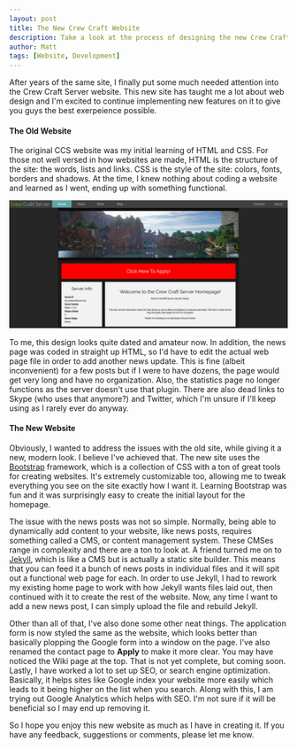 ```yaml
---
layout: post
title: The New Crew Craft Website
description: Take a look at the process of designing the new Crew Craft Server website. Compare the flaws of the old site to the solutions of the new one and how it was achieved.
author: Matt
tags: [Website, Development]
---
```

After years of the same site, I finally put some much needed attention into the Crew Craft Server website. This new site has taught me a lot about web design and I'm excited to continue implementing new features on it to give you guys the best exerpeience possible.<!--more-->

#### The Old Website
The original CCS website was my initial learning of HTML and CSS. For those not well versed in how websites are made, HTML is the structure of the site: the words, lists and links. CSS is the style of the site: colors, fonts, borders and shadows. At the time, I knew nothing about coding a website and learned as I went, ending up with something functional. 

![Old Crew Craft Server Website](/assets/images/posts/2019-08-26-old-site.jpg)

To me, this design looks quite dated and amateur now. In addition, the news page was coded in straight up HTML, so I'd have to edit the actual web page file in order to add another news update. This is fine (albeit inconvenient) for a few posts but if I were to have dozens, the page would get very long and have no organization. Also, the statistics page no longer functions as the server doesn't use that plugin. There are also dead links to Skype (who uses that anymore?) and Twitter, which I'm unsure if I'll keep using as I rarely ever do anyway.

#### The New Website
Obviously, I wanted to address the issues with the old site, while giving it a new, modern look. I believe I've achieved that. The new site uses the [Bootstrap](https://getbootstrap.com/) framework, which is a collection of CSS with a ton of great tools for creating websites. It's extremely customizable too, allowing me to tweak everything you see on the site exactly how I want it. Learning Bootstrap was fun and it was surprisingly easy to create the initial layout for the homepage. 

The issue with the news posts was not so simple. Normally, being able to dynamically add content to your website, like news posts, requires something called a CMS, or content management system. These CMSes range in complexity and there are a ton to look at. A friend turned me on to [Jekyll](https://jekyllrb.com/), which is like a CMS but is actually a static site builder. This means that you can feed it a bunch of news posts in individual files and it will spit out a functional web page for each. In order to use Jekyll, I had to rework my existing home page to work with how Jekyll wants files laid out, then continued with it to create the rest of the website. Now, any time I want to add a new news post, I can simply upload the file and rebuild Jekyll. 

Other than all of that, I've also done some other neat things. The application form is now styled the same as the website, which looks better than basically plopping the Google form into a window on the page. I've also renamed the contact page to **Apply** to make it more clear. You may have noticed the Wiki page at the top. That is not yet complete, but coming soon. Lastly, I have worked a lot to set up SEO, or search engine optimization. Basically, it helps sites like Google index your website more easily which leads to it being higher on the list when you search. Along with this, I am trying out Google Analytics which helps with SEO. I'm not sure if it will be beneficial so I may end up removing it.

So I hope you enjoy this new website as much as I have in creating it. If you have any feedback, suggestions or comments, please let me know. 
